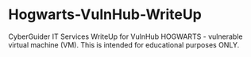 # Hogwarts-VulnHub-WriteUp
CyberGuider IT Services WriteUp for VulnHub HOGWARTS - vulnerable virtual machine (VM). This is intended for educational purposes ONLY.
